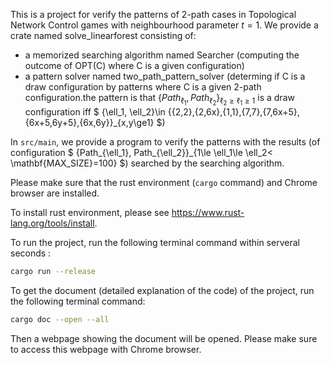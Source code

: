 This is a project for verify the patterns of 2-path cases in Topological Network Control games with neighbourhood parameter $t=1$. We provide a crate named solve_linearforest consisting of:
+  a memorized searching algorithm named Searcher (computing the outcome of OPT(C) where C is a given configuration)
+  a pattern solver named two_path_pattern_solver (determing if C is a draw configuration by patterns where C is a given 2-path configuration.the pattern is that  $\{ Path_{\ell_1},Path_{\ell_2} \}_{\ell_2\ge \ell_1\ge 1}$ is a draw configuration iff $ \{\ell_1, \ell_2\}\in \{\{2,2\},\{2,6x\},\{1,1\},\{7,7\},\{7,6x+5\},\{6x+5,6y+5\},\{6x,6y\}\}_{x,y\ge1} $)

In `src/main`, we provide a program to verify the patterns with the results (of configuration $ \{Path_{\ell_1}, Path_{\ell_2}\}_{1\le \ell_1\le \ell_2< \mathbf{MAX\_SIZE}=100} $) searched by the searching algorithm.

Please make sure that the rust environment (`cargo` command) and Chrome browser are installed.

To install rust environment, please see https://www.rust-lang.org/tools/install.

To run the project, run the following terminal command within serveral seconds :

```bash
cargo run --release
```

To get the document (detailed explanation of the code) of the project, run the following terminal command:

```bash
cargo doc --open --all
```

Then a webpage showing the document will be opened. Please make sure to access this webpage with Chrome browser.
